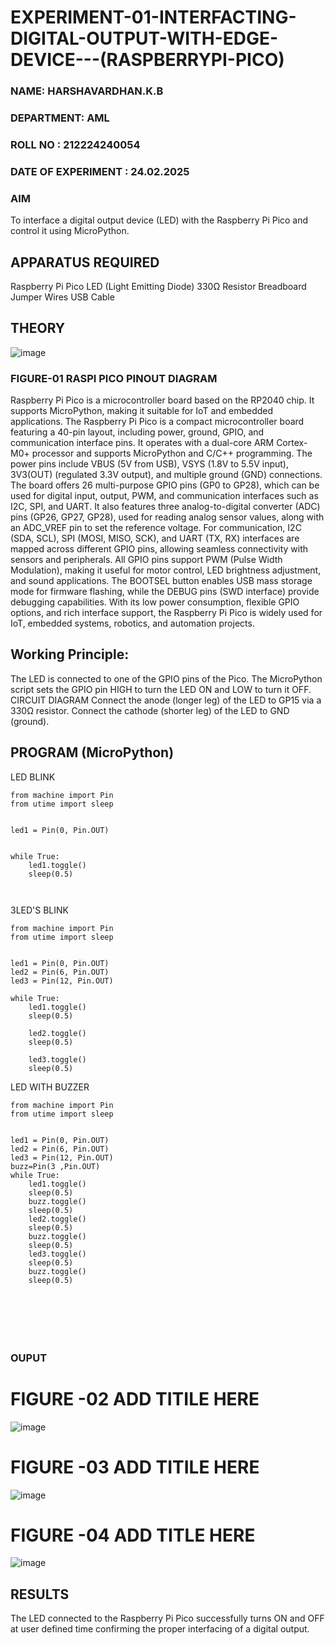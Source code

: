 # EXPERIMENT-01-INTERFACTING-DIGITAL-OUTPUT-WITH-EDGE-DEVICE---(RASPBERRYPI-PICO)
### NAME: HARSHAVARDHAN.K.B
### DEPARTMENT: AML
### ROLL NO : 212224240054
### DATE OF EXPERIMENT : 24.02.2025

### AIM
To interface a digital output device (LED) with the Raspberry Pi Pico and control it using MicroPython.

## APPARATUS REQUIRED
Raspberry Pi Pico
LED (Light Emitting Diode)
330Ω Resistor
Breadboard
Jumper Wires
USB Cable
 ## THEORY

 ![image](https://github.com/user-attachments/assets/abeabf63-f321-471e-a991-3adaa9043a8b)

 
 
 
 
 ### FIGURE-01 RASPI PICO PINOUT DIAGRAM 



 Raspberry Pi Pico is a microcontroller board based on the RP2040 chip. It supports MicroPython, making it suitable for IoT and embedded applications.
The Raspberry Pi Pico is a compact microcontroller board featuring a 40-pin layout, including power, ground, GPIO, and communication interface pins. It operates with a dual-core ARM Cortex-M0+ processor and supports MicroPython and C/C++ programming. The power pins include VBUS (5V from USB), VSYS (1.8V to 5.5V input), 3V3(OUT) (regulated 3.3V output), and multiple ground (GND) connections. The board offers 26 multi-purpose GPIO pins (GP0 to GP28), which can be used for digital input, output, PWM, and communication interfaces such as I2C, SPI, and UART. It also features three analog-to-digital converter (ADC) pins (GP26, GP27, GP28), used for reading analog sensor values, along with an ADC_VREF pin to set the reference voltage. For communication, I2C (SDA, SCL), SPI (MOSI, MISO, SCK), and UART (TX, RX) interfaces are mapped across different GPIO pins, allowing seamless connectivity with sensors and peripherals. All GPIO pins support PWM (Pulse Width Modulation), making it useful for motor control, LED brightness adjustment, and sound applications. The BOOTSEL button enables USB mass storage mode for firmware flashing, while the DEBUG pins (SWD interface) provide debugging capabilities. With its low power consumption, flexible GPIO options, and rich interface support, the Raspberry Pi Pico is widely used for IoT, embedded systems, robotics, and automation projects.


## Working Principle:

The LED is connected to one of the GPIO pins of the Pico.
The MicroPython script sets the GPIO pin HIGH to turn the LED ON and LOW to turn it OFF.
CIRCUIT DIAGRAM
Connect the anode (longer leg) of the LED to GP15 via a 330Ω resistor.
Connect the cathode (shorter leg) of the LED to GND (ground).


## PROGRAM (MicroPython)
LED BLINK
```
from machine import Pin
from utime import sleep


led1 = Pin(0, Pin.OUT)


while True:
    led1.toggle()
    sleep(0.5)
    
  

```

3LED'S BLINK
```
from machine import Pin
from utime import sleep


led1 = Pin(0, Pin.OUT)
led2 = Pin(6, Pin.OUT)
led3 = Pin(12, Pin.OUT)

while True:
    led1.toggle()
    sleep(0.5)
    
    led2.toggle()
    sleep(0.5)
    
    led3.toggle()
    sleep(0.5)
 ```
LED WITH BUZZER
```
from machine import Pin
from utime import sleep


led1 = Pin(0, Pin.OUT)
led2 = Pin(6, Pin.OUT)
led3 = Pin(12, Pin.OUT)
buzz=Pin(3 ,Pin.OUT)
while True:
    led1.toggle()
    sleep(0.5)
    buzz.toggle()
    sleep(0.5)
    led2.toggle()
    sleep(0.5)
    buzz.toggle()
    sleep(0.5)
    led3.toggle()
    sleep(0.5)
    buzz.toggle()
    sleep(0.5)

 



 
````

### OUPUT  


# FIGURE -02 ADD TITILE HERE
![image](https://github.com/user-attachments/assets/b0be5a04-8c38-4922-aa40-ded17c0a7f35)


#  FIGURE -03 ADD TITILE HERE
![image](https://github.com/user-attachments/assets/df08c434-3a71-4de0-adee-55c5d1062acc)


# FIGURE -04 ADD TITLE HERE 
![image](https://github.com/user-attachments/assets/be42107e-c776-47be-804c-d7275eb9a4fd)


 
## RESULTS
The LED connected to the Raspberry Pi Pico successfully turns ON and OFF at  user defined time  confirming the proper interfacing of a digital output.
